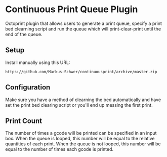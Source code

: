 # Continuous Print Queue Plugin

Octoprint plugin that allows users to generate a print queue, specify a print bed clearning script and run the queue which will print-clear-print until the end of the queue.

## Setup

Install manually using this URL:

    https://github.com/Markus-Schwer/continuousprint/archive/master.zip



## Configuration

Make sure you have a method of clearning the bed automatically and have set the print bed clearing script or you'll end up messing the first print.

## Print Count

The number of times a gcode will be printed can be specified in an input box.
When the queue is looped, this number will be equal to the relative quantities of each print.
When the queue is not looped, this number will be equal to the number of times each gcode is printed.

